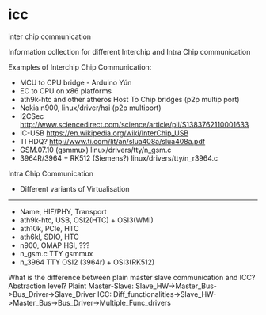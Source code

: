 # icc
inter chip communication

Information collection for different Interchip and Intra Chip communication

Examples of Interchip Chip Communication:
- MCU to CPU bridge - Arduino Yún
- EC to CPU on x86 platforms
- ath9k-htc and other atheros Host To Chip bridges (p2p multip port)
- Nokia n900, linux/driver/hsi (p2p multiport)
- I2CSec http://www.sciencedirect.com/science/article/pii/S1383762110001633
- IC-USB https://en.wikipedia.org/wiki/InterChip_USB
- TI HDQ? http://www.ti.com/lit/an/slua408a/slua408a.pdf
- GSM.07.10 (gsmmux) linux/drivers/tty/n_gsm.c
- 3964R/3964 + RK512 (Siemens?) linux/drivers/tty/n_r3964.c


Intra Chip Communication
- Different variants of Virtualisation

-----------------------------------------------
- Name,        HIF/PHY,       Transport
- ath9k-htc,    USB,             OSI2(HTC) + OSI3(WMI)
- ath10k,       PCIe,            HTC
- ath6kl,       SDIO,            HTC
- n900,         OMAP HSI,        ???
- n_gsm.c	TTY		 gsmmux
- n_3964	TTY		OSI2 (3964r) + OSI3(RK512)


What is the difference between plain master slave communication and ICC? Abstraction level?
Plaint Master-Slave: Slave_HW->Master_Bus->Bus_Driver->Slave_Driver
ICC: Diff_functionalities->Slave_HW->Master_Bus->Bus_Driver->Multiple_Func_drivers
